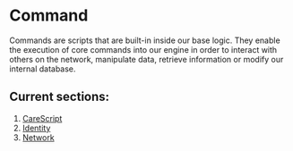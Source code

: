 # Command
Commands are scripts that are built-in inside our base logic.  They enable the execution of core commands into our engine in order to interact with others on the network, manipulate data, retrieve information or modify our internal database.

## Current sections:
1. [CareScript](carescript/readme.md)
2. [Identity](identity/readme.md)
3. [Network](network/readme.md)